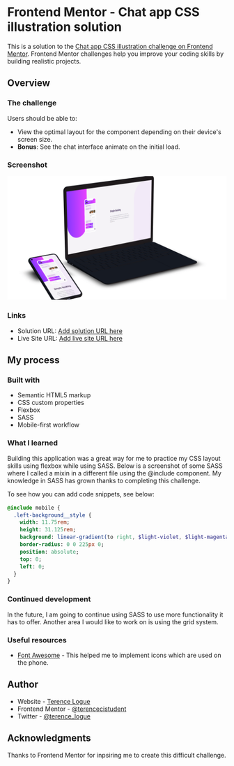 # Frontend Mentor - Chat app CSS illustration solution

This is a solution to the [Chat app CSS illustration challenge on Frontend Mentor](https://www.frontendmentor.io/challenges/chat-app-css-illustration-O5auMkFqY). Frontend Mentor challenges help you improve your coding skills by building realistic projects.

## Overview

### The challenge

Users should be able to:

- View the optimal layout for the component depending on their device's screen size.
- **Bonus**: See the chat interface animate on the initial load.

### Screenshot

![](./images/chat-app.png)

### Links

- Solution URL: [Add solution URL here](https://github.com/terencecistudent/Chat-App-CSS-Illusion)
- Live Site URL: [Add live site URL here](https://terencecistudent.github.io/Chat-App-CSS-Illusion/)

## My process

### Built with

- Semantic HTML5 markup
- CSS custom properties
- Flexbox
- SASS
- Mobile-first workflow

### What I learned

Building this application was a great way for me to practice my CSS layout skills using flexbox while using SASS. Below is a screenshot of some SASS where I called a mixin in a different file using the @include component. My knowledge in SASS has grown thanks to completing this challenge.

To see how you can add code snippets, see below:

```sass
@include mobile {
  .left-background__style {
    width: 11.75rem;
    height: 31.125rem;
    background: linear-gradient(to right, $light-violet, $light-magenta);
    border-radius: 0 0 225px 0;
    position: absolute;
    top: 0;
    left: 0;
  }
}
```

### Continued development

In the future, I am going to continue using SASS to use more functionality it has to offer. Another area I would like to work on is using the grid system.

### Useful resources

- [Font Awesome](https://fontawesome.com/) - This helped me to implement icons which are used on the phone.

## Author

- Website - [Terence Logue](https://www.terence-logue.com)
- Frontend Mentor - [@terencecistudent](https://www.frontendmentor.io/profile/terencecistudent)
- Twitter - [@terence_logue](https://twitter.com/terence_logue)

## Acknowledgments

Thanks to Frontend Mentor for inpsiring me to create this difficult challenge.
